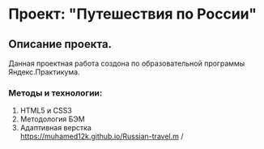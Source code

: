 # Проект: "Путешествия по России"  
## Описание проекта.   
 Данная проектная работа создона по образовательной программы Яндекс.Практикума.  
 ### Методы и технологии:  
 1. HTML5 и CSS3
 2. Методология БЭМ  
 3. Адаптивная верстка  
 https://muhamed12k.github.io/Russian-travel.m /
